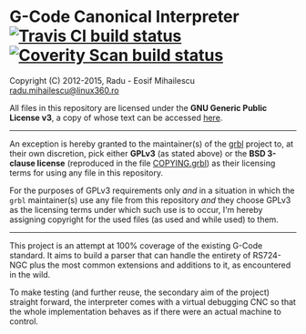 G-Code Canonical Interpreter [![Travis CI build status](https://travis-ci.org/csdexter/gcode-canon.svg?branch=master "Build status at HEAD, as reported by Travis CI")](https://travis-ci.org/csdexter/gcode-canon) [![Coverity Scan build status](https://scan.coverity.com/projects/6188/badge.svg "Code static analysis status at HEAD, as reported by Coverity")](https://scan.coverity.com/projects/csdexter-gcode-canon?tab=overview)
============================

Copyright (C) 2012-2015, Radu - Eosif Mihailescu <radu.mihailescu@linux360.ro>

All files in this repository are licensed under the
**GNU Generic Public License v3**, a copy of whose text can be accessed
 [here](http://www.gnu.org/licenses/gpl.html).

* * *

An exception is hereby granted to the maintainer(s) of the
[grbl](https://github.com/grbl/grbl) project to, at their own discretion, pick
either **GPLv3** (as stated above) or the **BSD 3-clause license** (reproduced in the
file [COPYING.grbl](https://github.com/csdexter/gcode-canon/blob/master/COPYING.grbl))
as their licensing terms for using any file in this repository.

For the purposes of GPLv3 requirements only *and* in a situation in which the
`grbl` maintainer(s) use any file from this repository *and* they choose GPLv3 as
the licensing terms under which such use is to occur, I'm hereby assigning
copyright for the used files (as used and while used) to them.

* * *

This project is an attempt at 100% coverage of the existing G-Code standard.
It aims to build a parser that can handle the entirety of RS724-NGC plus the
most common extensions and additions to it, as encountered in the wild.

To make testing (and further reuse, the secondary aim of the project) straight
forward, the interpreter comes with a virtual debugging CNC so that the whole
implementation behaves as if there were an actual machine to control.
